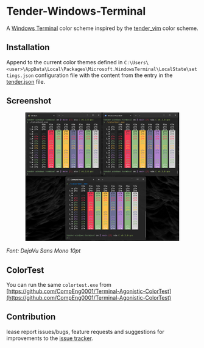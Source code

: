 # Tender-Windows-Terminal

<p align='center'>A <a href='https://github.com/microsoft/terminal'>Windows Terminal</a> color scheme inspired by the <a href='https://github.com/jacoborus/tender.vim'>tender_vim</a> color scheme.</p>

## Installation

Append to the current color themes defined in `C:\Users\<user>\AppData\Local\Packages\Microsoft.WindowsTerminal\LocalState\settings.json` configuration file with the content from the entry in the [tender.json](./tender.json) file.

## Screenshot

<p align='center'><img src='screenshots/colortest.png' width=80%></p>

*Font: DejaVu Sans Mono 10pt*

## ColorTest

You can run the same `colortest.exe` from [https://github.com/CompEng0001/Terminal-Agonistic-ColorTest](https://github.com/CompEng0001/Terminal-Agonistic-ColorTest)

## Contribution

<LeftMouse>lease report issues/bugs, feature requests and suggestions for improvements to the [issue tracker](https://github.com/compeng0001/tender-windows-terminal-theme/issues).